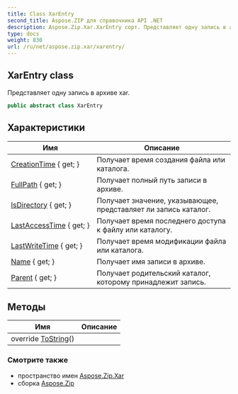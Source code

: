 ```yaml
---
title: Class XarEntry
second_title: Aspose.ZIP для справочника API .NET
description: Aspose.Zip.Xar.XarEntry сорт. Представляет одну запись в архиве xar.
type: docs
weight: 830
url: /ru/net/aspose.zip.xar/xarentry/
---
```

## XarEntry class

Представляет одну запись в архиве xar.

```csharp
public abstract class XarEntry
```

## Характеристики

| Имя | Описание |
| --- | --- |
| [CreationTime](../../aspose.zip.xar/xarentry/creationtime/) { get; } | Получает время создания файла или каталога. |
| [FullPath](../../aspose.zip.xar/xarentry/fullpath/) { get; } | Получает полный путь записи в архиве. |
| [IsDirectory](../../aspose.zip.xar/xarentry/isdirectory/) { get; } | Получает значение, указывающее, представляет ли запись каталог. |
| [LastAccessTime](../../aspose.zip.xar/xarentry/lastaccesstime/) { get; } | Получает время последнего доступа к файлу или каталогу. |
| [LastWriteTime](../../aspose.zip.xar/xarentry/lastwritetime/) { get; } | Получает время модификации файла или каталога. |
| [Name](../../aspose.zip.xar/xarentry/name/) { get; } | Получает имя записи в архиве. |
| [Parent](../../aspose.zip.xar/xarentry/parent/) { get; } | Получает родительский каталог, которому принадлежит запись. |

## Методы

| Имя | Описание |
| --- | --- |
| override [ToString](../../aspose.zip.xar/xarentry/tostring/)() |  |

### Смотрите также

* пространство имен [Aspose.Zip.Xar](../../aspose.zip.xar/)
* сборка [Aspose.Zip](../../)


